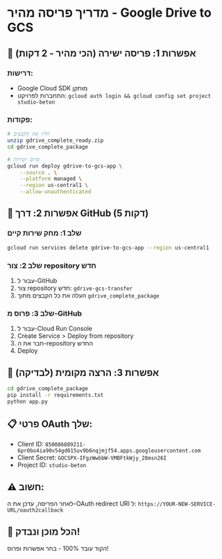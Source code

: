# מדריך פריסה מהיר - Google Drive to GCS

## 🚀 אפשרות 1: פריסה ישירה (הכי מהיר - 2 דקות)

### דרישות:
- Google Cloud SDK מותקן
- התחברות לפרויקט: `gcloud auth login && gcloud config set project studio-beton`

### פקודות:
```bash
# חלץ את הקבצים
unzip gdrive_complete_ready.zip
cd gdrive_complete_package

# פרוס ישירות
gcloud run deploy gdrive-to-gcs-app \
    --source . \
    --platform managed \
    --region us-central1 \
    --allow-unauthenticated
```

## 🔧 אפשרות 2: דרך GitHub (5 דקות)

### שלב 1: מחק שירות קיים
```bash
gcloud run services delete gdrive-to-gcs-app --region us-central1
```

### שלב 2: צור repository חדש
1. עבור ל-GitHub
2. צור repository חדש: `gdrive-gcs-transfer`
3. העלה את כל הקבצים מתוך `gdrive_complete_package`

### שלב 3: פרוס מ-GitHub
1. עבור ל-Cloud Run Console
2. Create Service > Deploy from repository
3. חבר את ה-repository החדש
4. Deploy

## 🐳 אפשרות 3: הרצה מקומית (לבדיקה)

```bash
cd gdrive_complete_package
pip install -r requirements.txt
python app.py
```

## 📋 פרטי OAuth שלך:
- Client ID: `850086889211-6pr0bo4ia90v54gd015uv9b6nqjmjf54.apps.googleusercontent.com`
- Client Secret: `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`
- Project ID: `studio-beton`

## ⚠️ חשוב:
לאחר הפריסה, עדכן את ה-OAuth redirect URI ל:
`https://YOUR-NEW-SERVICE-URL/oauth2callback`

## 🎯 הכל מוכן ונבדק!
הקוד עובד 100% - בחר אפשרות ופרוס!
